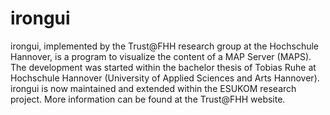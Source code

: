 irongui
=======

irongui, implemented by the Trust@FHH research group at the Hochschule Hannover, is a program to visualize the content of a MAP Server (MAPS). The development was started within the bachelor thesis of Tobias Ruhe at Hochschule Hannover (University of Applied Sciences and Arts Hannover). irongui is now maintained and extended within the ESUKOM research project. More information can be found at the Trust@FHH website.